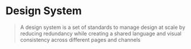 # Design System

> A design system is a set of standards to manage design at scale by reducing redundancy while creating a shared language and visual consistency across different pages and channels


